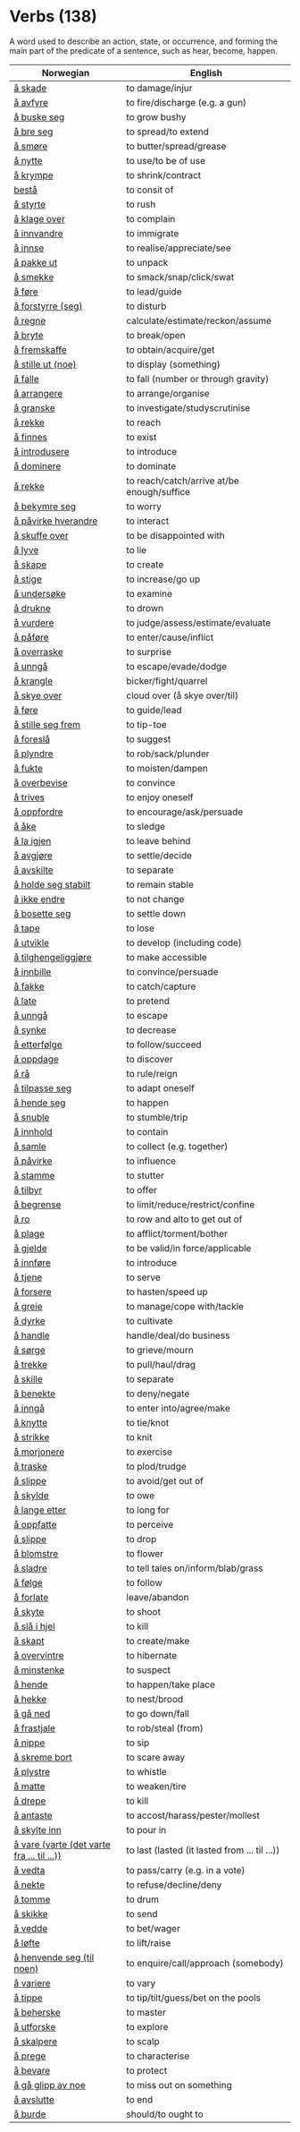 # Verbs (138)

A word used to describe an action, state, or occurrence, and forming the main part of the predicate of a sentence, such as hear, become, happen.

| Norwegian | English |
| --- | --- |
| [å skade](https://www.ordnett.no/search?language=no&phrase=å%20skade) | to damage/injur |
| [å avfyre](https://www.ordnett.no/search?language=no&phrase=å%20avfyre) | to fire/discharge (e.g. a gun) |
| [å buske seg](https://www.ordnett.no/search?language=no&phrase=å%20buske%20seg) | to grow bushy |
| [å bre seg](https://www.ordnett.no/search?language=no&phrase=å%20bre%20seg) | to spread/to extend |
| [å smøre](https://www.ordnett.no/search?language=no&phrase=å%20smøre) | to butter/spread/grease |
| [å nytte](https://www.ordnett.no/search?language=no&phrase=å%20nytte) | to use/to be of use |
| [å krympe](https://www.ordnett.no/search?language=no&phrase=å%20krympe) | to shrink/contract |
| [bestå](https://www.ordnett.no/search?language=no&phrase=bestå) | to consit of |
| [å styrte](https://www.ordnett.no/search?language=no&phrase=å%20styrte) | to rush |
| [å klage over](https://www.ordnett.no/search?language=no&phrase=å%20klage%20over) | to complain |
| [å innvandre](https://www.ordnett.no/search?language=no&phrase=å%20innvandre) | to immigrate |
| [å innse](https://www.ordnett.no/search?language=no&phrase=å%20innse) | to realise/appreciate/see |
| [å pakke ut](https://www.ordnett.no/search?language=no&phrase=å%20pakke%20ut) | to unpack |
| [å smekke](https://www.ordnett.no/search?language=no&phrase=å%20smekke) | to smack/snap/click/swat |
| [å føre](https://www.ordnett.no/search?language=no&phrase=å%20føre) | to lead/guide |
| [å forstyrre (seg)](https://www.ordnett.no/search?language=no&phrase=å%20forstyrre%20(seg)) | to disturb |
| [å regne](https://www.ordnett.no/search?language=no&phrase=å%20regne) | calculate/estimate/reckon/assume |
| [å bryte](https://www.ordnett.no/search?language=no&phrase=å%20bryte) | to break/open |
| [å fremskaffe](https://www.ordnett.no/search?language=no&phrase=å%20fremskaffe) | to obtain/acquire/get |
| [å stille ut (noe)](https://www.ordnett.no/search?language=no&phrase=å%20stille%20ut%20(noe)) | to display (something) |
| [å falle](https://www.ordnett.no/search?language=no&phrase=å%20falle) | to fall (number or through gravity) |
| [å arrangere](https://www.ordnett.no/search?language=no&phrase=å%20arrangere) | to arrange/organise |
| [å granske](https://www.ordnett.no/search?language=no&phrase=å%20granske) | to investigate/studyscrutinise |
| [å rekke](https://www.ordnett.no/search?language=no&phrase=å%20rekke) | to reach |
| [å finnes](https://www.ordnett.no/search?language=no&phrase=å%20finnes) | to exist |
| [å introdusere](https://www.ordnett.no/search?language=no&phrase=å%20introdusere) | to introduce |
| [å dominere](https://www.ordnett.no/search?language=no&phrase=å%20dominere) | to dominate |
| [å rekke](https://www.ordnett.no/search?language=no&phrase=å%20rekke) | to reach/catch/arrive at/be enough/suffice |
| [å bekymre seg](https://www.ordnett.no/search?language=no&phrase=å%20bekymre%20seg) | to worry |
| [å påvirke hverandre](https://www.ordnett.no/search?language=no&phrase=å%20påvirke%20hverandre) | to interact |
| [å skuffe over](https://www.ordnett.no/search?language=no&phrase=å%20skuffe%20over) | to be disappointed with |
| [å lyve](https://www.ordnett.no/search?language=no&phrase=å%20lyve) | to lie |
| [å skape](https://www.ordnett.no/search?language=no&phrase=å%20skape) | to create |
| [å stige](https://www.ordnett.no/search?language=no&phrase=å%20stige) | to increase/go up |
| [å undersøke](https://www.ordnett.no/search?language=no&phrase=å%20undersøke) | to examine |
| [å drukne](https://www.ordnett.no/search?language=no&phrase=å%20drukne) | to drown |
| [å vurdere](https://www.ordnett.no/search?language=no&phrase=å%20vurdere) | to judge/assess/estimate/evaluate |
| [å påføre](https://www.ordnett.no/search?language=no&phrase=å%20påføre) | to enter/cause/inflict |
| [å overraske](https://www.ordnett.no/search?language=no&phrase=å%20overraske) | to surprise |
| [å unngå](https://www.ordnett.no/search?language=no&phrase=å%20unngå) | to escape/evade/dodge |
| [å krangle](https://www.ordnett.no/search?language=no&phrase=å%20krangle) | bicker/fight/quarrel |
| [å skye over](https://www.ordnett.no/search?language=no&phrase=å%20skye%20over) | cloud over (å skye over/til) |
| [å føre](https://www.ordnett.no/search?language=no&phrase=å%20føre) | to guide/lead |
| [å stille seg frem](https://www.ordnett.no/search?language=no&phrase=å%20stille%20seg%20frem) | to tip-toe |
| [å foreslå](https://www.ordnett.no/search?language=no&phrase=å%20foreslå) | to suggest |
| [å plyndre](https://www.ordnett.no/search?language=no&phrase=å%20plyndre) | to rob/sack/plunder |
| [å fukte](https://www.ordnett.no/search?language=no&phrase=å%20fukte) | to moisten/dampen |
| [å overbevise](https://www.ordnett.no/search?language=no&phrase=å%20overbevise) | to convince |
| [å trives](https://www.ordnett.no/search?language=no&phrase=å%20trives) | to enjoy oneself |
| [å oppfordre](https://www.ordnett.no/search?language=no&phrase=å%20oppfordre) | to encourage/ask/persuade |
| [å åke](https://www.ordnett.no/search?language=no&phrase=å%20åke) | to sledge |
| [å la igjen](https://www.ordnett.no/search?language=no&phrase=å%20la%20igjen) | to leave behind |
| [å avgjøre](https://www.ordnett.no/search?language=no&phrase=å%20avgjøre) | to settle/decide |
| [å avskilte](https://www.ordnett.no/search?language=no&phrase=å%20avskilte) | to separate |
| [å holde seg stabilt](https://www.ordnett.no/search?language=no&phrase=å%20holde%20seg%20stabilt) | to remain stable |
| [å ikke endre](https://www.ordnett.no/search?language=no&phrase=å%20ikke%20endre) | to not change |
| [å bosette seg](https://www.ordnett.no/search?language=no&phrase=å%20bosette%20seg) | to settle down |
| [å tape](https://www.ordnett.no/search?language=no&phrase=å%20tape) | to lose |
| [å utvikle](https://www.ordnett.no/search?language=no&phrase=å%20utvikle) | to develop (including code) |
| [å tilghengeliggjøre](https://www.ordnett.no/search?language=no&phrase=å%20tilghengeliggjøre) | to make accessible |
| [å innbille](https://www.ordnett.no/search?language=no&phrase=å%20innbille) | to convince/persuade |
| [å fakke](https://www.ordnett.no/search?language=no&phrase=å%20fakke) | to catch/capture |
| [å late](https://www.ordnett.no/search?language=no&phrase=å%20late) | to pretend |
| [å unngå](https://www.ordnett.no/search?language=no&phrase=å%20unngå) | to escape |
| [å synke](https://www.ordnett.no/search?language=no&phrase=å%20synke) | to decrease |
| [å etterfølge](https://www.ordnett.no/search?language=no&phrase=å%20etterfølge) | to follow/succeed |
| [å oppdage](https://www.ordnett.no/search?language=no&phrase=å%20oppdage) | to discover |
| [å rå](https://www.ordnett.no/search?language=no&phrase=å%20rå) | to rule/reign |
| [å tilpasse seg](https://www.ordnett.no/search?language=no&phrase=å%20tilpasse%20seg) | to adapt oneself |
| [å hende seg](https://www.ordnett.no/search?language=no&phrase=å%20hende%20seg) | to happen |
| [å snuble](https://www.ordnett.no/search?language=no&phrase=å%20snuble) | to stumble/trip |
| [å innhold](https://www.ordnett.no/search?language=no&phrase=å%20innhold) | to contain |
| [å samle](https://www.ordnett.no/search?language=no&phrase=å%20samle) | to collect (e.g. together) |
| [å påvirke](https://www.ordnett.no/search?language=no&phrase=å%20påvirke) | to influence |
| [å stamme](https://www.ordnett.no/search?language=no&phrase=å%20stamme) | to stutter |
| [å tilbyr](https://www.ordnett.no/search?language=no&phrase=å%20tilbyr) | to offer |
| [å begrense](https://www.ordnett.no/search?language=no&phrase=å%20begrense) | to limit/reduce/restrict/confine |
| [å ro](https://www.ordnett.no/search?language=no&phrase=å%20ro) | to row and alto to get out of |
| [å plage](https://www.ordnett.no/search?language=no&phrase=å%20plage) | to afflict/torment/bother |
| [å gjelde](https://www.ordnett.no/search?language=no&phrase=å%20gjelde) | to be valid/in force/applicable |
| [å innføre](https://www.ordnett.no/search?language=no&phrase=å%20innføre) | to introduce |
| [å tjene](https://www.ordnett.no/search?language=no&phrase=å%20tjene) | to serve |
| [å forsere](https://www.ordnett.no/search?language=no&phrase=å%20forsere) | to hasten/speed up |
| [å greie](https://www.ordnett.no/search?language=no&phrase=å%20greie) | to manage/cope with/tackle |
| [å dyrke](https://www.ordnett.no/search?language=no&phrase=å%20dyrke) | to cultivate |
| [å handle](https://www.ordnett.no/search?language=no&phrase=å%20handle) | handle/deal/do business |
| [å sørge](https://www.ordnett.no/search?language=no&phrase=å%20sørge) | to grieve/mourn |
| [å trekke](https://www.ordnett.no/search?language=no&phrase=å%20trekke) | to pull/haul/drag |
| [å skille](https://www.ordnett.no/search?language=no&phrase=å%20skille) | to separate |
| [å benekte](https://www.ordnett.no/search?language=no&phrase=å%20benekte) | to deny/negate |
| [å inngå](https://www.ordnett.no/search?language=no&phrase=å%20inngå) | to enter into/agree/make |
| [å knytte](https://www.ordnett.no/search?language=no&phrase=å%20knytte) | to tie/knot |
| [å strikke](https://www.ordnett.no/search?language=no&phrase=å%20strikke) | to knit |
| [å morjonere](https://www.ordnett.no/search?language=no&phrase=å%20morjonere) | to exercise |
| [å traske](https://www.ordnett.no/search?language=no&phrase=å%20traske) | to plod/trudge |
| [å slippe](https://www.ordnett.no/search?language=no&phrase=å%20slippe) | to avoid/get out of |
| [å skylde](https://www.ordnett.no/search?language=no&phrase=å%20skylde) | to owe |
| [å lange etter](https://www.ordnett.no/search?language=no&phrase=å%20lange%20etter) | to long for |
| [å oppfatte](https://www.ordnett.no/search?language=no&phrase=å%20oppfatte) | to perceive |
| [å slippe](https://www.ordnett.no/search?language=no&phrase=å%20slippe) | to drop |
| [å blomstre](https://www.ordnett.no/search?language=no&phrase=å%20blomstre) | to flower |
| [å sladre](https://www.ordnett.no/search?language=no&phrase=å%20sladre) | to tell tales on/inform/blab/grass |
| [å følge](https://www.ordnett.no/search?language=no&phrase=å%20følge) | to follow |
| [å forlate](https://www.ordnett.no/search?language=no&phrase=å%20forlate) | leave/abandon |
| [å skyte](https://www.ordnett.no/search?language=no&phrase=å%20skyte) | to shoot |
| [å slå i hjel](https://www.ordnett.no/search?language=no&phrase=å%20slå%20i%20hjel) | to kill |
| [å skapt](https://www.ordnett.no/search?language=no&phrase=å%20skapt) | to create/make |
| [å overvintre](https://www.ordnett.no/search?language=no&phrase=å%20overvintre) | to hibernate |
| [å minstenke](https://www.ordnett.no/search?language=no&phrase=å%20minstenke) | to suspect |
| [å hende](https://www.ordnett.no/search?language=no&phrase=å%20hende) | to happen/take place |
| [å hekke](https://www.ordnett.no/search?language=no&phrase=å%20hekke) | to nest/brood |
| [å gå ned](https://www.ordnett.no/search?language=no&phrase=å%20gå%20ned) | to go down/fall |
| [å frastjale](https://www.ordnett.no/search?language=no&phrase=å%20frastjale) | to rob/steal (from) |
| [å nippe](https://www.ordnett.no/search?language=no&phrase=å%20nippe) | to sip |
| [å skreme bort](https://www.ordnett.no/search?language=no&phrase=å%20skreme%20bort) | to scare away |
| [å plystre](https://www.ordnett.no/search?language=no&phrase=å%20plystre) | to whistle |
| [å matte](https://www.ordnett.no/search?language=no&phrase=å%20matte) | to weaken/tire |
| [å drepe](https://www.ordnett.no/search?language=no&phrase=å%20drepe) | to kill |
| [å antaste](https://www.ordnett.no/search?language=no&phrase=å%20antaste) | to accost/harass/pester/mollest |
| [å skylte inn](https://www.ordnett.no/search?language=no&phrase=å%20skylte%20inn) | to pour in |
| [å vare (varte (det varte fra ... til ...))](https://www.ordnett.no/search?language=no&phrase=å%20vare%20(varte%20(det%20varte%20fra%20...%20til%20...))) | to last (lasted (it lasted from ... til ...)) |
| [å vedta](https://www.ordnett.no/search?language=no&phrase=å%20vedta) | to pass/carry (e.g. in a vote) |
| [å nekte](https://www.ordnett.no/search?language=no&phrase=å%20nekte) | to refuse/decline/deny |
| [å tomme](https://www.ordnett.no/search?language=no&phrase=å%20tomme) | to drum |
| [å skikke](https://www.ordnett.no/search?language=no&phrase=å%20skikke) | to send |
| [å vedde](https://www.ordnett.no/search?language=no&phrase=å%20vedde) | to bet/wager |
| [å løfte](https://www.ordnett.no/search?language=no&phrase=å%20løfte) | to lift/raise |
| [å henvende seg (til noen)](https://www.ordnett.no/search?language=no&phrase=å%20henvende%20seg%20(til%20noen)) | to enquire/call/approach (somebody) |
| [å variere](https://www.ordnett.no/search?language=no&phrase=å%20variere) | to vary |
| [å tippe](https://www.ordnett.no/search?language=no&phrase=å%20tippe) | to tip/tilt/guess/bet on the pools |
| [å beherske](https://www.ordnett.no/search?language=no&phrase=å%20beherske) | to master |
| [å utforske](https://www.ordnett.no/search?language=no&phrase=å%20utforske) | to explore |
| [å skalpere](https://www.ordnett.no/search?language=no&phrase=å%20skalpere) | to scalp |
| [å prege](https://www.ordnett.no/search?language=no&phrase=å%20prege) | to characterise |
| [å bevare](https://www.ordnett.no/search?language=no&phrase=å%20bevare) | to protect |
| [å gå glipp av noe](https://www.ordnett.no/search?language=no&phrase=å%20gå%20glipp%20av%20noe) | to miss out on something |
| [å avslutte](https://www.ordnett.no/search?language=no&phrase=å%20avslutte) | to end |
| [å burde](https://www.ordnett.no/search?language=no&phrase=å%20burde) | should/to ought to |

